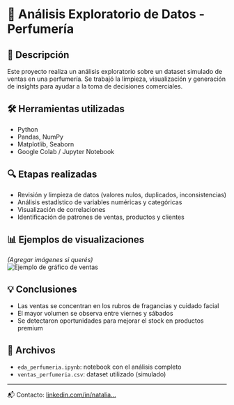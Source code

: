 # 🧴 Análisis Exploratorio de Datos - Perfumería

## 📌 Descripción
Este proyecto realiza un análisis exploratorio sobre un dataset simulado de ventas en una perfumería. Se trabajó la limpieza, visualización y generación de insights para ayudar a la toma de decisiones comerciales.

## 🛠 Herramientas utilizadas
- Python
- Pandas, NumPy
- Matplotlib, Seaborn
- Google Colab / Jupyter Notebook

## 🔍 Etapas realizadas
- Revisión y limpieza de datos (valores nulos, duplicados, inconsistencias)
- Análisis estadístico de variables numéricas y categóricas
- Visualización de correlaciones
- Identificación de patrones de ventas, productos y clientes

## 📊 Ejemplos de visualizaciones
*(Agregar imágenes si querés)*  
![Ejemplo de gráfico de ventas](img/ventas.png)

## 💡 Conclusiones
- Las ventas se concentran en los rubros de fragancias y cuidado facial
- El mayor volumen se observa entre viernes y sábados
- Se detectaron oportunidades para mejorar el stock en productos premium

## 📂 Archivos
- `eda_perfumeria.ipynb`: notebook con el análisis completo
- `ventas_perfumeria.csv`: dataset utilizado (simulado)

---

📬 Contacto: [linkedin.com/in/natalia...](#)  
